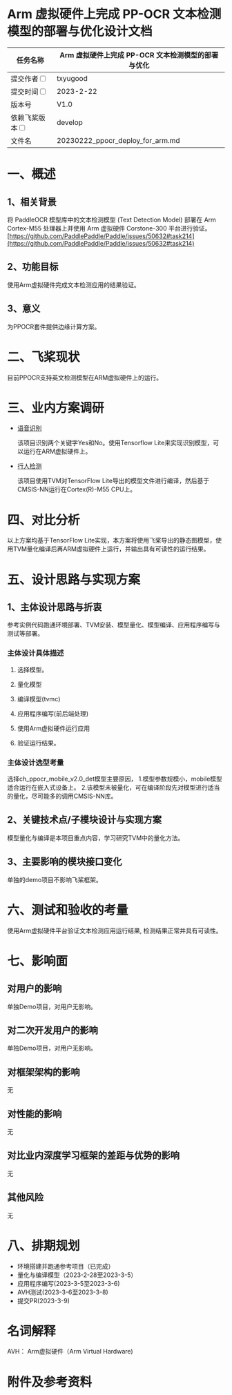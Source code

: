 # Arm 虚拟硬件上完成 PP-OCR 文本检测模型的部署与优化设计文档

|任务名称 | Arm 虚拟硬件上完成 PP-OCR 文本检测模型的部署与优化 | 
|---|---|
|提交作者<input type="checkbox" class="rowselector hidden"> | txyugood | 
|提交时间<input type="checkbox" class="rowselector hidden"> | 2023-2-22 | 
|版本号 | V1.0 | 
|依赖飞桨版本<input type="checkbox" class="rowselector hidden"> | develop | 
|文件名 | 20230222_ppocr_deploy_for_arm.md<br> | 

# 一、概述
## 1、相关背景
将 PaddleOCR 模型库中的文本检测模型 (Text Detection Model) 部署在 Arm Cortex-M55 处理器上并使用 Arm 虚拟硬件 Corstone-300 平台进行验证。
[https://github.com/PaddlePaddle/Paddle/issues/50632#task214](https://github.com/PaddlePaddle/Paddle/issues/50632#task214)
## 2、功能目标
使用Arm虚拟硬件完成文本检测应用的结果验证。
## 3、意义
为PPOCR套件提供边缘计算方案。

# 二、飞桨现状

目前PPOCR支持英文检测模型在ARM虚拟硬件上的运行。

# 三、业内方案调研

* [语音识别](https://arm-software.github.io/AVH/main/examples/html/MicroSpeech.html)
    
    该项目识别两个关键字Yes和No。使用Tensorflow Lite来实现识别模型，可以运行在ARM虚拟硬件上。


* [行人检测](https://github.com/apache/tvm/tree/main/apps/microtvm/cmsisnn)

    该项目使用TVM对TensorFlow Lite导出的模型文件进行编译，然后基于CMSIS-NN运行在Cortex(R)-M55 CPU上。

# 四、对比分析

以上方案均基于TensorFlow Lite实现，本方案将使用飞桨导出的静态图模型，使用TVM量化编译后再ARM虚拟硬件上运行，并输出具有可读性的运行结果。


# 五、设计思路与实现方案

## 1、主体设计思路与折衷
参考实例代码跑通环境部署、TVM安装、模型量化、模型编译、应用程序编写与测试等部署。
### 主体设计具体描述
1. 选择模型。

2. 量化模型

3. 编译模型(tvmc)

4. 应用程序编写(前后端处理)

5. 使用Arm虚拟硬件运行应用

6. 验证运行结果。

### 主体设计选型考量
选择ch_ppocr_mobile_v2.0_det模型主要原因，
1.模型参数规模小，mobile模型适合运行在嵌入式设备上。
2.该模型未被量化，可在编译阶段先对模型进行适当的量化，尽可能多的调用CMSIS-NN库。


## 2、关键技术点/子模块设计与实现方案
模型量化与编译是本项目重点内容，学习研究TVM中的量化方法。

## 3、主要影响的模块接口变化
单独的demo项目不影响飞桨框架。

# 六、测试和验收的考量
使用Arm虚拟硬件平台验证文本检测应用运行结果, 检测结果正常并具有可读性。

# 七、影响面

## 对用户的影响
单独Demo项目，对用户无影响。
## 对二次开发用户的影响
单独Demo项目，对用户无影响。
## 对框架架构的影响
无
## 对性能的影响
无
## 对比业内深度学习框架的差距与优势的影响
无
## 其他风险
无

# 八、排期规划
* 环境搭建并跑通参考项目（已完成）
* 量化与编译模型（2023-2-28至2023-3-5）
* 应用程序编写(2023-3-5至2023-3-6)
* AVH测试(2023-3-6至2023-3-8)
* 提交PR(2023-3-9)

# 名词解释
AVH： Arm虚拟硬件（Arm Virtual Hardware)

# 附件及参考资料
